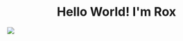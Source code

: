 <div align="center">
<h1 align="center"> Hello World! I'm Rox</h1> 
</div>

<img src="https://i.pinimg.com/564x/59/bd/0e/59bd0eccb784e79a2731444b2679e999.jpg"/>


<!--
**rox-dotcom/rox-dotcom** is a ✨ _special_ ✨ repository because its `README.md` (this file) appears on your GitHub profile.

Here are some ideas to get you started:

- 🔭 I’m currently working on ...
- 🌱 I’m currently learning ...
- 👯 I’m looking to collaborate on ...
- 🤔 I’m looking for help with ...
- 💬 Ask me about ...
- 📫 How to reach me: ...
- 😄 Pronouns: ...
- ⚡ Fun fact: ...
-->
